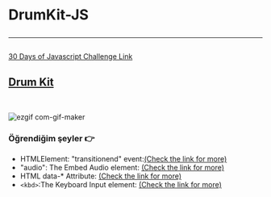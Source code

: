 # DrumKit-JS <hr>
[30 Days of Javascript Challenge Link](https://www.youtube.com/watch?v=VuN8qwZoego&list=PLu8EoSxDXHP6CGK4YVJhL_VWetA865GOH)
 <br>
## [Drum Kit](https://drumkit-30daysofjs.netlify.app/)
 <br>

 ![ezgif com-gif-maker](https://user-images.githubusercontent.com/50294199/103650622-5de32c80-4f71-11eb-9e2c-486ca0a8e075.gif)
 
 ### Öğrendiğim şeyler 👉

- HTMLElement: "transitionend" event:[(Check the link for more)](https://developer.mozilla.org/en-US/docs/Web/API/HTMLElement/transitionend_event)
- "audio": The Embed Audio element: [(Check the link for more)](https://developer.mozilla.org/en-US/docs/Web/HTML/Element/audio)
- HTML data-* Attribute: [(Check the link for more)](https://www.w3schools.com/tags/att_data-.asp)
- `<kbd>`:The Keyboard Input element:  [(Check the link for more)](https://developer.mozilla.org/en-US/docs/Web/HTML/Element/kbd)

